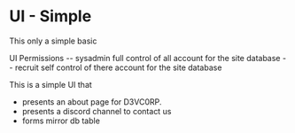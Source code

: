 # UI - Simple

This only a simple basic


UI Permissions
-- sysadmin  full control of all account for the site database
-- recruit   self control of there account for the site database

This is a simple UI that 
- presents an about page for D3VC0RP.
- presents a discord channel to contact us
- forms mirror db table
